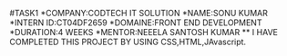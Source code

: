#TASK1
*COMPANY:CODTECH IT SOLUTION 
*NAME:SONU KUMAR
*INTERN ID:CT04DF2659
*DOMAINE:FRONT END DEVELOPMENT
*DURATION:4 WEEKS
*MENTOR:NEEELA SANTOSH KUMAR
** I HAVE COMPLETED THIS PROJECT BY USING CSS,HTML,JAvascript.
